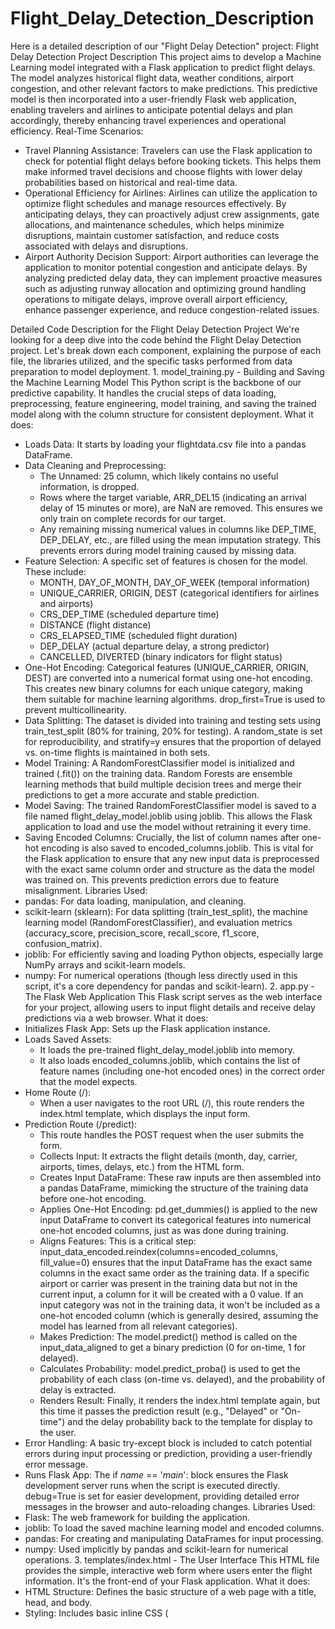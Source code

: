# Flight_Delay_Detection_Description
Here is a detailed description of our "Flight Delay Detection" project:
Flight Delay Detection
Project Description
This project aims to develop a Machine Learning model integrated with a Flask application to predict flight delays. The model analyzes historical flight data, weather conditions, airport congestion, and other relevant factors to make predictions. This predictive model is then incorporated into a user-friendly Flask web application, enabling travelers and airlines to anticipate potential delays and plan accordingly, thereby enhancing travel experiences and operational efficiency.
Real-Time Scenarios:
 * Travel Planning Assistance: Travelers can use the Flask application to check for potential flight delays before booking tickets. This helps them make informed travel decisions and choose flights with lower delay probabilities based on historical and real-time data.
 * Operational Efficiency for Airlines: Airlines can utilize the application to optimize flight schedules and manage resources effectively. By anticipating delays, they can proactively adjust crew assignments, gate allocations, and maintenance schedules, which helps minimize disruptions, maintain customer satisfaction, and reduce costs associated with delays and disruptions.
 * Airport Authority Decision Support: Airport authorities can leverage the application to monitor potential congestion and anticipate delays. By analyzing predicted delay data, they can implement proactive measures such as adjusting runway allocation and optimizing ground handling operations to mitigate delays, improve overall airport efficiency, enhance passenger experience, and reduce congestion-related issues.

Detailed Code Description for the Flight Delay Detection Project
We're looking for a deep dive into the code behind the Flight Delay Detection project. Let's break down each component, explaining the purpose of each file, the libraries utilized, and the specific tasks performed from data preparation to model deployment.
1.⁠ ⁠model_training.py - Building and Saving the Machine Learning Model
This Python script is the backbone of our predictive capability. It handles the crucial steps of data loading, preprocessing, feature engineering, model training, and saving the trained model along with the column structure for consistent deployment.
What it does:
 * Loads Data: It starts by loading your flightdata.csv file into a pandas DataFrame.
 * Data Cleaning and Preprocessing:
   * The Unnamed: 25 column, which likely contains no useful information, is dropped.
   * Rows where the target variable, ARR_DEL15 (indicating an arrival delay of 15 minutes or more), are NaN are removed. This ensures we only train on complete records for our target.
   * Any remaining missing numerical values in columns like DEP_TIME, DEP_DELAY, etc., are filled using the mean imputation strategy. This prevents errors during model training caused by missing data.
 * Feature Selection: A specific set of features is chosen for the model. These include:
   * MONTH, DAY_OF_MONTH, DAY_OF_WEEK (temporal information)
   * UNIQUE_CARRIER, ORIGIN, DEST (categorical identifiers for airlines and airports)
   * CRS_DEP_TIME (scheduled departure time)
   * DISTANCE (flight distance)
   * CRS_ELAPSED_TIME (scheduled flight duration)
   * DEP_DELAY (actual departure delay, a strong predictor)
   * CANCELLED, DIVERTED (binary indicators for flight status)
 * One-Hot Encoding: Categorical features (UNIQUE_CARRIER, ORIGIN, DEST) are converted into a numerical format using one-hot encoding. This creates new binary columns for each unique category, making them suitable for machine learning algorithms. drop_first=True is used to prevent multicollinearity.
 * Data Splitting: The dataset is divided into training and testing sets using train_test_split (80% for training, 20% for testing). A random_state is set for reproducibility, and stratify=y ensures that the proportion of delayed vs. on-time flights is maintained in both sets.
 * Model Training: A RandomForestClassifier model is initialized and trained (.fit()) on the training data. Random Forests are ensemble learning methods that build multiple decision trees and merge their predictions to get a more accurate and stable prediction.
 * Model Saving: The trained RandomForestClassifier model is saved to a file named flight_delay_model.joblib using joblib. This allows the Flask application to load and use the model without retraining it every time.
 * Saving Encoded Columns: Crucially, the list of column names after one-hot encoding is also saved to encoded_columns.joblib. This is vital for the Flask application to ensure that any new input data is preprocessed with the exact same column order and structure as the data the model was trained on. This prevents prediction errors due to feature misalignment.
Libraries Used:
 * pandas: For data loading, manipulation, and cleaning.
 * scikit-learn (sklearn): For data splitting (train_test_split), the machine learning model (RandomForestClassifier), and evaluation metrics (accuracy_score, precision_score, recall_score, f1_score, confusion_matrix).
 * joblib: For efficiently saving and loading Python objects, especially large NumPy arrays and scikit-learn models.
 * numpy: For numerical operations (though less directly used in this script, it's a core dependency for pandas and scikit-learn).
2.⁠ ⁠app.py - The Flask Web Application
This Flask script serves as the web interface for your project, allowing users to input flight details and receive delay predictions via a web browser.
What it does:
 * Initializes Flask App: Sets up the Flask application instance.
 * Loads Saved Assets:
   * It loads the pre-trained flight_delay_model.joblib into memory.
   * It also loads encoded_columns.joblib, which contains the list of feature names (including one-hot encoded ones) in the correct order that the model expects.
 * Home Route (/):
   * When a user navigates to the root URL (/), this route renders the index.html template, which displays the input form.
 * Prediction Route (/predict):
   * This route handles the POST request when the user submits the form.
   * Collects Input: It extracts the flight details (month, day, carrier, airports, times, delays, etc.) from the HTML form.
   * Creates Input DataFrame: These raw inputs are then assembled into a pandas DataFrame, mimicking the structure of the training data before one-hot encoding.
   * Applies One-Hot Encoding: pd.get_dummies() is applied to the new input DataFrame to convert its categorical features into numerical one-hot encoded columns, just as was done during training.
   * Aligns Features: This is a critical step: input_data_encoded.reindex(columns=encoded_columns, fill_value=0) ensures that the input DataFrame has the exact same columns in the exact same order as the training data. If a specific airport or carrier was present in the training data but not in the current input, a column for it will be created with a 0 value. If an input category was not in the training data, it won't be included as a one-hot encoded column (which is generally desired, assuming the model has learned from all relevant categories).
   * Makes Prediction: The model.predict() method is called on the input_data_aligned to get a binary prediction (0 for on-time, 1 for delayed).
   * Calculates Probability: model.predict_proba() is used to get the probability of each class (on-time vs. delayed), and the probability of delay is extracted.
   * Renders Result: Finally, it renders the index.html template again, but this time it passes the prediction result (e.g., "Delayed" or "On-time") and the delay probability back to the template for display to the user.
 * Error Handling: A basic try-except block is included to catch potential errors during input processing or prediction, providing a user-friendly error message.
 * Runs Flask App: The if _name_ == '_main_': block ensures the Flask development server runs when the script is executed directly. debug=True is set for easier development, providing detailed error messages in the browser and auto-reloading changes.
Libraries Used:
 * Flask: The web framework for building the application.
 * joblib: To load the saved machine learning model and encoded columns.
 * pandas: For creating and manipulating DataFrames for input processing.
 * numpy: Used implicitly by pandas and scikit-learn for numerical operations.
3.⁠ ⁠templates/index.html - The User Interface
This HTML file provides the simple, interactive web form where users enter the flight information. It's the front-end of your Flask application.
What it does:
 * HTML Structure: Defines the basic structure of a web page with a title, head, and body.
 * Styling: Includes basic inline CSS (<style> tags) to make the form presentable and user-friendly, setting font, margins, input styles, and button appearance.
 * Input Form: Contains a <form> element that sends data to the /predict endpoint when submitted.
   * It uses various HTML input types (number, text, select) for each required flight detail.
   * name attributes are crucial as they match the keys Flask uses to retrieve form data (request.form['field_name']).
   * required attributes ensure users fill in necessary fields.
   * min, max, and step attributes provide client-side validation for numerical inputs.
 * Prediction Result Display: Uses Jinja2 templating syntax ({% if prediction_result %}) to conditionally display the prediction outcome (prediction_result) and the calculated delay probability (delay_proba) after the model has processed the input.
Technologies Used:
 * HTML5: For structuring the web page and input forms.
 * CSS3: For styling the appearance of the web page.
 * Jinja2 (Flask's default templating engine): Allows embedding Python logic (like if statements and variable display) directly within the HTML to dynamically generate content based on the server's response.
How it All Works Together (The Workflow):
 * Preparation (Offline): You run model_training.py once. This script takes your historical flightdata.csv, cleans it, engineers features, trains the RandomForestClassifier, and saves the trained model (flight_delay_model.joblib) and the expected column order (encoded_columns.joblib).
 * Deployment (Running the App): You run app.py. Flask starts a web server.
 * User Interaction:
   * A user opens their web browser and navigates to the Flask app's URL (e.g., http://127.0.0.1:5000/).
   * app.py receives this request and sends back index.html, which displays the empty prediction form.
   * The user fills out the form with flight details and clicks "Predict Delay."
 * Prediction Request:
   * The browser sends a POST request with the form data to app.py's /predict route.
   * app.py receives this data, converts it into a pandas DataFrame, applies the same one-hot encoding as during training, and aligns the columns using the encoded_columns.joblib file.
   * The preprocessed input is then fed into the loaded flight_delay_model.joblib.
 * Result Display:
   * The model makes a prediction (delayed/on-time) and calculates the probability.
   * app.py renders index.html again, but this time it includes the prediction outcome and probability, which are then displayed to the user.
This integrated approach combines powerful machine learning with an accessible web interface, making your Flight Delay Detection project a practical tool for real-world scenarios.
